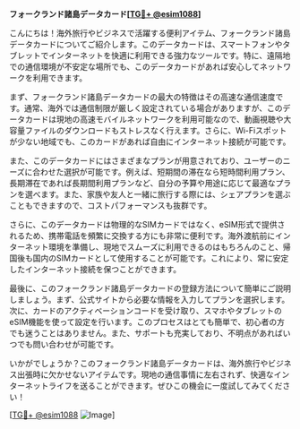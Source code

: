 **フォークランド諸島データカード[[TG💪+ @esim1088](https://t.me/s/esim1088)]**

こんにちは！海外旅行やビジネスで活躍する便利アイテム、フォークランド諸島データカードについてご紹介します。このデータカードは、スマートフォンやタブレットでインターネットを快適に利用できる強力なツールです。特に、遠隔地での通信環境が不安定な場所でも、このデータカードがあれば安心してネットワークを利用できます。

まず、フォークランド諸島データカードの最大の特徴はその高速な通信速度です。通常、海外では通信制限が厳しく設定されている場合がありますが、このデータカードは現地の高速モバイルネットワークを利用可能なので、動画視聴や大容量ファイルのダウンロードもストレスなく行えます。さらに、Wi-Fiスポットが少ない地域でも、このカードがあれば自由にインターネット接続が可能です。

また、このデータカードにはさまざまなプランが用意されており、ユーザーのニーズに合わせた選択が可能です。例えば、短期間の滞在なら短時間利用プラン、長期滞在であれば長期間利用プランなど、自分の予算や用途に応じて最適なプランを選べます。また、家族や友人と一緒に旅行する際には、シェアプランを選ぶこともできますので、コストパフォーマンスも抜群です。

さらに、このデータカードは物理的なSIMカードではなく、eSIM形式で提供されるため、携帯電話を頻繁に交換する方にも非常に便利です。海外渡航前にインターネット環境を準備し、現地でスムーズに利用できるのはもちろんのこと、帰国後も国内のSIMカードとして使用することが可能です。これにより、常に安定したインターネット接続を保つことができます。

最後に、このフォークランド諸島データカードの登録方法について簡単にご説明しましょう。まず、公式サイトから必要な情報を入力してプランを選択します。次に、カードのアクティベーションコードを受け取り、スマホやタブレットのeSIM機能を使って設定を行います。このプロセスはとても簡単で、初心者の方でも迷うことはありません。また、サポートも充実しており、不明点があればいつでも問い合わせが可能です。

いかがでしょうか？このフォークランド諸島データカードは、海外旅行やビジネス出張時に欠かせないアイテムです。現地の通信事情に左右されず、快適なインターネットライフを送ることができます。ぜひこの機会に一度試してみてください！

[[TG💪+ @esim1088](https://t.me/s/esim1088) ![Image](https://i.postimg.cc/Y0z9fWf4/image.png)]